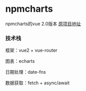 # npmcharts
npmcharts的vue 2.0版本 [原项目地址](https://github.com/cheapsteak/npmcharts.com)

### 技术栈
框架：vue2 + vue-router

图表：echarts

日期处理：date-fns 

数据获取：fetch + async/await
